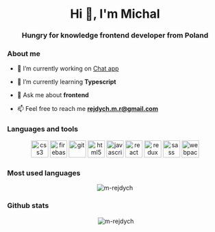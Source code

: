 <h1 align="center">Hi 👋, I'm Michal</h1>
<h3 align="center">Hungry for knowledge frontend developer from Poland</h3>

### About me

- 🔭 I’m currently working on [Chat app](https://github.com/m-rejdych/Chat-App)

- 🌱 I’m currently learning **Typescript**

- 💬 Ask me about **frontend**

- 📫 Feel free to reach me **rejdych.m.r@gmail.com**

### Languages and tools

<p align="center"><img src="https://devicons.github.io/devicon/devicon.git/icons/css3/css3-original-wordmark.svg" alt="css3" width="40" height="40"/> <img src="https://www.vectorlogo.zone/logos/firebase/firebase-icon.svg" alt="firebase" width="40" height="40"/> <img src="https://www.vectorlogo.zone/logos/git-scm/git-scm-icon.svg" alt="git" width="40" height="40"/> <img src="https://devicons.github.io/devicon/devicon.git/icons/html5/html5-original-wordmark.svg" alt="html5" width="40" height="40"/> <img src="https://devicons.github.io/devicon/devicon.git/icons/javascript/javascript-original.svg" alt="javascript" width="40" height="40"/> <img src="https://devicons.github.io/devicon/devicon.git/icons/react/react-original-wordmark.svg" alt="react" width="40" height="40"/> <img src="https://devicons.github.io/devicon/devicon.git/icons/redux/redux-original.svg" alt="redux" width="40" height="40"/> <img src="https://devicons.github.io/devicon/devicon.git/icons/sass/sass-original.svg" alt="sass" width="40" height="40"/> <img src="https://devicons.github.io/devicon/devicon.git/icons/webpack/webpack-original.svg" alt="webpack" width="40" height="40"/></p>

### Most used languages

<p align="center"><img align="center" src="https://github-readme-stats.vercel.app/api/top-langs/?username=m-rejdych&hide=cofeescript" alt="m-rejdych" /></p>

### Github stats
  
<p align="center">&nbsp;<img align="center" src="https://github-readme-stats.vercel.app/api?username=m-rejdych&show_icons=true&theme=dracula" alt="m-rejdych" /></p>
